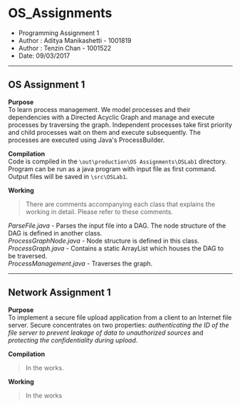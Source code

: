 # OS_Assignments

* Programming Assignment 1
* Author : Aditya Manikashetti - 1001819
* Author : Tenzin Chan - 1001522
* Date: 09/03/2017 

***

## OS Assignment 1

**Purpose**  
To learn process management. We model processes and their dependencies with a Directed Acyclic Graph and manage and execute
processes by traversing the graph. Independent processes take first priority and child processes wait on them and execute subsequently.
The processes are executed using Java's ProcessBuilder.  
  
**Compilation**  
Code is compiled in the `\out\production\OS Assignments\OSLab1` directory. Program can be run as a java program with
input file as first command.  
Output files will be saved in `\src\OSLab1`.

**Working**  
> There are comments accompanying each class that explains the working in detail. Please refer to these
comments.  

*ParseFile.java* - Parses the input file into a DAG. The node structure of the DAG is defined in another class.  
*ProcessGraphNode.java* - Node structure is defined in this class.  
*ProcessGraph.java* - Contains a static ArrayList which houses the DAG to be traversed.  
*ProcessManagement.java* - Traverses the graph. 


***

## Network Assignment 1

**Purpose**  
To implement a secure file upload application from a client to an Internet file server. Secure concentrates on two properties: *authenticating the ID of the file server to prevent leakage of data to unauthorized sources* and *protecting the confidentiality during upload*. 
  
**Compilation**  
> In the works.

**Working**  
> In the works
